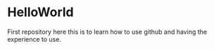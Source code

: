 # HelloWorld
First repository here
this is to learn how to use github and having the experience to use.
